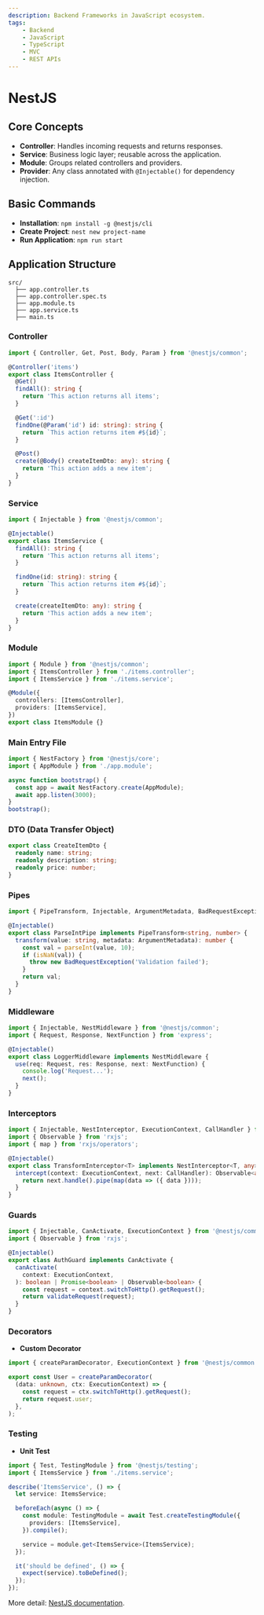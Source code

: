 ```yaml
---
description: Backend Frameworks in JavaScript ecosystem.
tags:
    - Backend
    - JavaScript
    - TypeScript
    - MVC
    - REST APIs
---
```


# NestJS

## Core Concepts

- **Controller**: Handles incoming requests and returns responses.
- **Service**: Business logic layer; reusable across the application.
- **Module**: Groups related controllers and providers.
- **Provider**: Any class annotated with `@Injectable()` for dependency injection.

## Basic Commands

- **Installation**: `npm install -g @nestjs/cli`
- **Create Project**: `nest new project-name`
- **Run Application**: `npm run start`

## Application Structure

```plaintext
src/
  ├── app.controller.ts
  ├── app.controller.spec.ts
  ├── app.module.ts
  ├── app.service.ts
  ├── main.ts
```

### Controller

```typescript
import { Controller, Get, Post, Body, Param } from '@nestjs/common';

@Controller('items')
export class ItemsController {
  @Get()
  findAll(): string {
    return 'This action returns all items';
  }

  @Get(':id')
  findOne(@Param('id') id: string): string {
    return `This action returns item #${id}`;
  }

  @Post()
  create(@Body() createItemDto: any): string {
    return 'This action adds a new item';
  }
}
```

### Service

```typescript
import { Injectable } from '@nestjs/common';

@Injectable()
export class ItemsService {
  findAll(): string {
    return 'This action returns all items';
  }

  findOne(id: string): string {
    return `This action returns item #${id}`;
  }

  create(createItemDto: any): string {
    return 'This action adds a new item';
  }
}
```

### Module

```typescript
import { Module } from '@nestjs/common';
import { ItemsController } from './items.controller';
import { ItemsService } from './items.service';

@Module({
  controllers: [ItemsController],
  providers: [ItemsService],
})
export class ItemsModule {}
```

### Main Entry File

```typescript
import { NestFactory } from '@nestjs/core';
import { AppModule } from './app.module';

async function bootstrap() {
  const app = await NestFactory.create(AppModule);
  await app.listen(3000);
}
bootstrap();
```

### DTO (Data Transfer Object)

```typescript
export class CreateItemDto {
  readonly name: string;
  readonly description: string;
  readonly price: number;
}
```

### Pipes

```typescript
import { PipeTransform, Injectable, ArgumentMetadata, BadRequestException } from '@nestjs/common';

@Injectable()
export class ParseIntPipe implements PipeTransform<string, number> {
  transform(value: string, metadata: ArgumentMetadata): number {
    const val = parseInt(value, 10);
    if (isNaN(val)) {
      throw new BadRequestException('Validation failed');
    }
    return val;
  }
}
```

### Middleware

```typescript
import { Injectable, NestMiddleware } from '@nestjs/common';
import { Request, Response, NextFunction } from 'express';

@Injectable()
export class LoggerMiddleware implements NestMiddleware {
  use(req: Request, res: Response, next: NextFunction) {
    console.log('Request...');
    next();
  }
}
```

### Interceptors

```typescript
import { Injectable, NestInterceptor, ExecutionContext, CallHandler } from '@nestjs/common';
import { Observable } from 'rxjs';
import { map } from 'rxjs/operators';

@Injectable()
export class TransformInterceptor<T> implements NestInterceptor<T, any> {
  intercept(context: ExecutionContext, next: CallHandler): Observable<any> {
    return next.handle().pipe(map(data => ({ data })));
  }
}
```

### Guards

```typescript
import { Injectable, CanActivate, ExecutionContext } from '@nestjs/common';
import { Observable } from 'rxjs';

@Injectable()
export class AuthGuard implements CanActivate {
  canActivate(
    context: ExecutionContext,
  ): boolean | Promise<boolean> | Observable<boolean> {
    const request = context.switchToHttp().getRequest();
    return validateRequest(request);
  }
}
```

### Decorators

- **Custom Decorator**

```typescript
import { createParamDecorator, ExecutionContext } from '@nestjs/common';

export const User = createParamDecorator(
  (data: unknown, ctx: ExecutionContext) => {
    const request = ctx.switchToHttp().getRequest();
    return request.user;
  },
);
```

### Testing

- **Unit Test**

```typescript
import { Test, TestingModule } from '@nestjs/testing';
import { ItemsService } from './items.service';

describe('ItemsService', () => {
  let service: ItemsService;

  beforeEach(async () => {
    const module: TestingModule = await Test.createTestingModule({
      providers: [ItemsService],
    }).compile();

    service = module.get<ItemsService>(ItemsService);
  });

  it('should be defined', () => {
    expect(service).toBeDefined();
  });
});
```

More detail: [NestJS documentation](https://docs.nestjs.com/).
